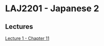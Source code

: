 # LAJ2201 - Japanese 2

## Lectures
 
 [Lecture 1 - Chapter 11]({{base.siteurl}}/2020-08-14-laj2201-lecture-1-chapter-11/)
